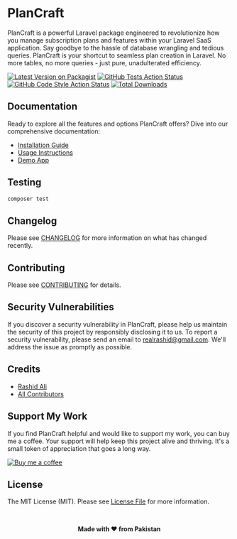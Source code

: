 # PlanCraft

PlanCraft is a powerful Laravel package engineered to revolutionize how you manage subscription plans and features within your Laravel SaaS application. Say goodbye to the hassle of database wrangling and tedious queries. PlanCraft is your shortcut to seamless plan creation in Laravel. No more tables, no more queries - just pure, unadulterated efficiency.

[![Latest Version on Packagist](https://img.shields.io/packagist/v/realrashid/plan-craft.svg?style=flat-square)](https://packagist.org/packages/realrashid/plan-craft)
[![GitHub Tests Action Status](https://img.shields.io/github/actions/workflow/status/realrashid/plan-craft/run-tests.yml?branch=main&label=tests&style=flat-square)](https://github.com/realrashid/plan-craft/actions?query=workflow%3Arun-tests+branch%3Amain)
[![GitHub Code Style Action Status](https://img.shields.io/github/actions/workflow/status/realrashid/plan-craft/fix-php-code-style-issues.yml?branch=main&label=code%20style&style=flat-square)](https://github.com/realrashid/plan-craft/actions?query=workflow%3A"Fix+PHP+code+style+issues"+branch%3Amain)
[![Total Downloads](https://img.shields.io/packagist/dt/realrashid/plan-craft.svg?style=flat-square)](https://packagist.org/packages/realrashid/plan-craft)

## Documentation

Ready to explore all the features and options PlanCraft offers? Dive into our comprehensive documentation:

- [Installation Guide](https://realrashid.github.io/plan-craft/guide/installation)
- [Usage Instructions](https://realrashid.github.io/plan-craft/usage/usage)
- [Demo App](https://realrashid.github.io/plan-craft/demo/demo)

## Testing

```bash
composer test
```

## Changelog

Please see [CHANGELOG](CHANGELOG.md) for more information on what has changed recently.

## Contributing

Please see [CONTRIBUTING](CONTRIBUTING.md) for details.

## Security Vulnerabilities

If you discover a security vulnerability in PlanCraft, please help us maintain the security of this project by responsibly disclosing it to us. To report a security vulnerability, please send an email to [realrashid@gmail.com](mailto:realrashid@gmail.com). We'll address the issue as promptly as possible.

## Credits

- [Rashid Ali](https://github.com/realrashid)
- [All Contributors](../../contributors)

## Support My Work 

If you find PlanCraft helpful and would like to support my work, you can buy me a coffee. Your support will help keep this project alive and thriving. It's a small token of appreciation that goes a long way.

[![Buy me a coffee](https://cdn.buymeacoffee.com/buttons/default-orange.png)](https://www.buymeacoffee.com/realrashid)

## License

The MIT License (MIT). Please see [License File](LICENSE.md) for more information.

<br />
<p align="center"> <b>Made with ❤️ from Pakistan</b> </p>
